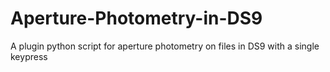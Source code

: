 # Aperture-Photometry-in-DS9
A plugin python script for aperture photometry on files in DS9 with a single keypress
